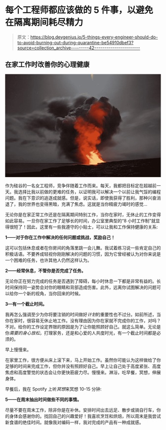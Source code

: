 # 每个工程师都应该做的 5 件事，以避免在隔离期间耗尽精力

> 原文：<https://blog.devgenius.io/5-things-every-engineer-should-do-to-avoid-burning-out-during-quarantine-be54910dbef3?source=collection_archive---------42----------------------->

## 在家工作时改善你的心理健康

![](img/6d9da7c521cd5b90c8f9720567be3a79.png)

作为硅谷的一名女工程师，竞争伴随着工作而来。每天，我都把目标定在超越前一天。我选择比我以前做的更难的任务，以证明我可以解决一个以前让我气馁的编程问题。我在下意识的追逐成就感。但是，说实话，即使我获得了胜利，那种兴奋消退了，我的世界也变得黑暗，充满了焦虑。这就是当你精疲力竭时的感觉…

无论你是在家正常工作还是在隔离期间特别工作，当你在家时，无休止的工作变得如此容易。一旦你在家工作了足够长的时间，办公室里典型的“8 小时工作制”就显得很短了！因此，这里有一些我遵守的小贴士，可以让我和工作保持健康的关系:

**1——对于你在工作中解决的任何问题或挑战，奖励自己！**

这可以包括休息或者在你房间的角落里跳一会儿舞。我试着练习说一些肯定自己的积极话语。不要养成轻视你刚刚解决的问题的习惯，因为它曾经被认为对你来说是一个困难的任务，也许其他人仍然这样认为。

**2——经常休息，不管你是否完成了任务。**

无论你正在努力完成的任务是否遇到了障碍，每小时休息一下都是非常有益的。长时间保持同一姿势会对你的眼睛和背部造成伤害。此外，远离你试图解决的问题可以给你一个新的视角，当你回来的时候。

**3—有一个截止时间。**

我再怎么强调至少为你将要注销的时间做好*计划*的重要性也不过分。如前所述，当你在家时，很容易无休止地工作。没有理由因为你在家就不完成你的工作，对吗？不对。给你的工作设定界限的原因是为了让你能照顾好自己。就这么简单。无论是你*需要的身心放松*，打理家务，还是和心爱的人共度时光，有一个截止时间都是必须的。

早上慢慢来。

在家里工作，很方便从床上滚下来，马上开始工作。虽然你可能认为这样做给了你足够的时间来完成工作，但你并没有照顾好自己。早上让自己处于高度紧张、高度焦虑和高度警觉的状态会让你更快筋疲力尽。慢慢来。淋浴，吃早餐，冥想，伸展身体。

早餐后，我在 Spotify 上听*冥想*来冥想 10-15 分钟:

**5——在周末抽出时间做些不同的事情。**

尽量不要在周末工作，除非你是在补休。安排时间出去远足、散步或骑自行车，你的身体会感谢你的。找回自己的兴趣爱好！我喜欢烹饪和烘焙，所以周末是我尝试新食谱的绝佳时间。就像我对编码一样，我对完成的产品有一种成就感。